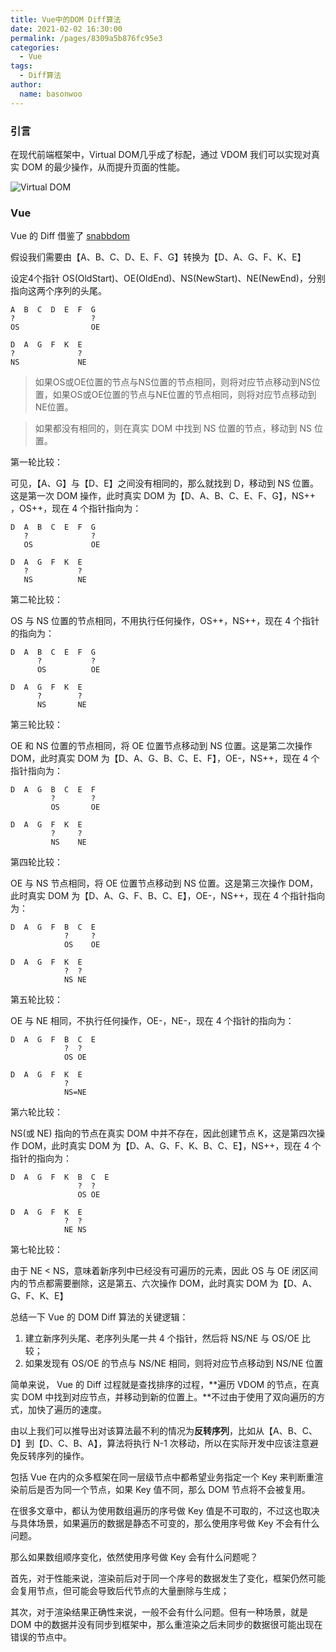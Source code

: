 ```yaml
---
title: Vue中的DOM Diff算法
date: 2021-02-02 16:30:00
permalink: /pages/8309a5b876fc95e3
categories: 
  - Vue
tags: 
  - Diff算法
author: 
  name: basonwoo
---
```


### 引言

在现代前端框架中，Virtual DOM几乎成了标配，通过 VDOM 我们可以实现对真实 DOM 的最少操作，从而提升页面的性能。

![Virtual DOM](/img/diff_1.jpg)

### Vue
Vue 的 Diff 借鉴了 [snabbdom](https://github.com/snabbdom/snabbdom/blob/v0.7.3/src/snabbdom.ts#L179)

假设我们需要由【A、B、C、D、E、F、G】转换为【D、A、G、F、K、E】

设定4个指针 OS(OldStart)、OE(OldEnd)、NS(NewStart)、NE(NewEnd)，分别指向这两个序列的头尾。

```
A  B  C  D  E  F  G
?                 ?
OS                OE

D  A  G  F  K  E
?              ?
NS             NE
```
>如果OS或OE位置的节点与NS位置的节点相同，则将对应节点移动到NS位置，如果OS或OE位置的节点与NE位置的节点相同，则将对应节点移动到NE位置。

>如果都没有相同的，则在真实 DOM 中找到 NS 位置的节点，移动到 NS 位置。

第一轮比较：

可见，【A、G】与【D、E】之间没有相同的，那么就找到 D，移动到 NS 位置。这是第一次 DOM 操作，此时真实 DOM 为【D、A、B、C、E、F、G】，NS++ ，OS++，现在 4 个指针指向为：
```
D  A  B  C  E  F  G
   ?              ?
   OS             OE

D  A  G  F  K  E
   ?           ?
   NS          NE
```
第二轮比较：

OS 与 NS 位置的节点相同，不用执行任何操作，OS++，NS++，现在 4 个指针的指向为：
```
D  A  B  C  E  F  G
      ?           ?
      OS          OE

D  A  G  F  K  E
      ?        ?
      NS       NE
```
第三轮比较：

OE 和 NS 位置的节点相同，将 OE 位置节点移动到 NS 位置。这是第二次操作 DOM，此时真实 DOM 为【D、A、G、B、C、E、F】，OE-，NS++，现在 4 个指针指向为：
```
D  A  G  B  C  E  F
         ?        ?
         OS       OE

D  A  G  F  K  E
         ?     ?
         NS    NE
```
第四轮比较：

OE 与 NS 节点相同，将 OE 位置节点移动到 NS 位置。这是第三次操作 DOM，此时真实 DOM 为【D、A、G、F、B、C、E】，OE-，NS++，现在 4 个指针指向为：
```
D  A  G  F  B  C  E
            ?     ?
            OS    OE

D  A  G  F  K  E
            ?  ?
            NS NE
```
第五轮比较：

OE 与 NE 相同，不执行任何操作，OE-，NE-，现在 4 个指针的指向为：
```
D  A  G  F  B  C  E
            ?  ?
            OS OE

D  A  G  F  K  E
            ?
            NS=NE
```
第六轮比较：

NS(或 NE) 指向的节点在真实 DOM 中并不存在，因此创建节点 K，这是第四次操作 DOM，此时真实 DOM 为【D、A、G、F、K、B、C、E】，NS++，现在 4 个指针的指向为：
```
D  A  G  F  K  B  C  E
               ?  ?
               OS OE

D  A  G  F  K  E
            ?  ?
            NE NS
```
第七轮比较：

由于 NE < NS，意味着新序列中已经没有可遍历的元素，因此 OS 与 OE 闭区间内的节点都需要删除，这是第五、六次操作 DOM，此时真实 DOM 为【D、A、G、F、K、E】

总结一下 Vue 的 DOM Diff 算法的关键逻辑：

1. 建立新序列头尾、老序列头尾一共 4 个指针，然后将 NS/NE 与 OS/OE 比较；
2. 如果发现有 OS/OE 的节点与 NS/NE 相同，则将对应节点移动到 NS/NE 位置

简单来说， Vue 的 Diff 过程就是查找排序的过程，**遍历 VDOM 的节点，在真实 DOM 中找到对应节点，并移动到新的位置上。**不过由于使用了双向遍历的方式，加快了遍历的速度。

由以上我们可以推导出对该算法最不利的情况为**反转序列**，比如从【A、B、C、D】到【D、C、B、A】，算法将执行 N-1 次移动，所以在实际开发中应该注意避免反转序列的操作。

包括 Vue 在内的众多框架在同一层级节点中都希望业务指定一个 Key 来判断重渲染前后是否为同一个节点，如果 Key 值不同，那么 DOM 节点将不会被复用。

在很多文章中，都认为使用数组遍历的序号做 Key 值是不可取的，不过这也取决与具体场景，如果遍历的数据是静态不可变的，那么使用序号做 Key 不会有什么问题。

那么如果数组顺序变化，依然使用序号做 Key 会有什么问题呢？

首先，对于性能来说，渲染前后对于同一个序号的数据发生了变化，框架仍然可能会复用节点，但可能会导致后代节点的大量删除与生成；

其次，对于渲染结果正确性来说，一般不会有什么问题。但有一种场景，就是 DOM 中的数据并没有同步到框架中，那么重渲染之后未同步的数据很可能出现在错误的节点中。